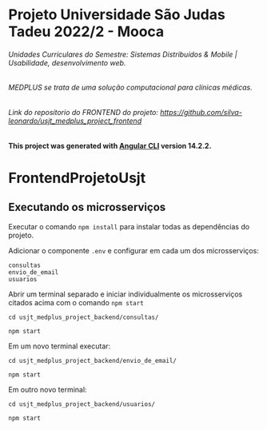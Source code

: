 # Projeto Universidade São Judas Tadeu 2022/2 - Mooca
###### Unidades Curriculares do Semestre: Sistemas Distribuídos & Mobile |  Usabilidade, desenvolvimento web.
###### MEDPLUS se trata de uma solução computacional para clínicas médicas.
###### Link do reposítorio do FRONTEND do projeto: https://github.com/silva-leonardo/usjt_medplus_project_frontend

**This project was generated with [Angular CLI](https://github.com/angular/angular-cli) version 14.2.2.**

# FrontendProjetoUsjt

## Executando os microsserviços

 Executar o comando ` npm install ` para instalar todas as dependências do projeto.

Adicionar o componente `.env` e configurar em cada um dos microsserviços:
```
consultas
envio_de_email
usuarios
```

Abrir um terminal separado e iniciar individualmente os microsserviços citados acima com o comando `npm start`

`cd usjt_medplus_project_backend/consultas/ `

`npm start`

Em um novo terminal executar:

`cd usjt_medplus_project_backend/envio_de_email/ `

`npm start`

Em outro novo terminal: 

`cd usjt_medplus_project_backend/usuarios/ `

`npm start`




 

 
 
